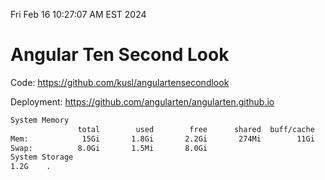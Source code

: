 Fri Feb 16 10:27:07 AM EST 2024

# Angular Ten Second Look

Code: https://github.com/kusl/angulartensecondlook

Deployment: https://github.com/angularten/angularten.github.io

```bash
System Memory
               total        used        free      shared  buff/cache   available
Mem:            15Gi       1.8Gi       2.2Gi       274Mi        11Gi        13Gi
Swap:          8.0Gi       1.5Mi       8.0Gi
System Storage
1.2G	.
```
